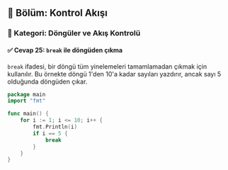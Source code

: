 ## 📘 Bölüm: Kontrol Akışı  
### 🔹 Kategori: Döngüler ve Akış Kontrolü  
#### ✅ Cevap 25: `break` ile döngüden çıkma

`break` ifadesi, bir döngü tüm yinelemeleri tamamlamadan çıkmak için kullanılır. Bu örnekte döngü 1'den 10'a kadar sayıları yazdırır, ancak sayı 5 olduğunda döngüden çıkar.

```go
package main
import "fmt"

func main() {
    for i := 1; i <= 10; i++ {
        fmt.Println(i)
        if i == 5 {
            break
        }
    }
}
```
